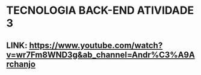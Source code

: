 # TECNOLOGIA BACK-END ATIVIDADE 3
## LINK: https://www.youtube.com/watch?v=wr7Fm8WND3g&ab_channel=Andr%C3%A9Archanjo
